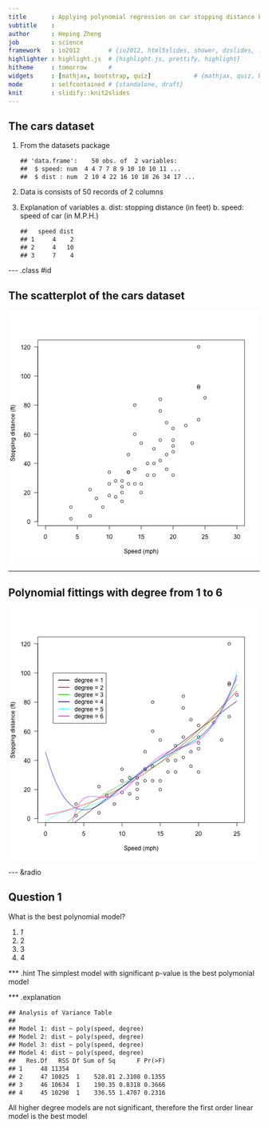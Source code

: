 ```yaml
---
title       : Applying polynomial regression on car stopping distance by speed
subtitle    : 
author      : Heping Zheng
job         : science
framework   : io2012        # {io2012, html5slides, shower, dzslides, ...}
highlighter : highlight.js  # {highlight.js, prettify, highlight}
hitheme     : tomorrow      # 
widgets     : [mathjax, bootstrap, quiz]            # {mathjax, quiz, bootstrap}
mode        : selfcontained # {standalone, draft}
knit        : slidify::knit2slides
---
```


## The cars dataset

1. From the datasets package
    
    ```
    ## 'data.frame':	50 obs. of  2 variables:
    ##  $ speed: num  4 4 7 7 8 9 10 10 10 11 ...
    ##  $ dist : num  2 10 4 22 16 10 18 26 34 17 ...
    ```

2. Data is consists of 50 records of 2 columns
3. Explanation of variables
    a. dist: stopping distance (in feet)
    b. speed: speed of car (in M.P.H.)

    
    ```
    ##   speed dist
    ## 1     4    2
    ## 2     4   10
    ## 3     7    4
    ```


--- .class #id 

## The scatterplot of the cars dataset

![plot of chunk unnamed-chunk-3](assets/fig/unnamed-chunk-3-1.png) 

---

## Polynomial fittings with degree from 1 to 6

![plot of chunk unnamed-chunk-4](assets/fig/unnamed-chunk-4-1.png) 

--- &radio
## Question 1


What is the best polynomial model?

1. _1_
2. 2
3. 3
4. 4

*** .hint
The simplest model with significant p-value is the best polymonial model

*** .explanation

```
## Analysis of Variance Table
## 
## Model 1: dist ~ poly(speed, degree)
## Model 2: dist ~ poly(speed, degree)
## Model 3: dist ~ poly(speed, degree)
## Model 4: dist ~ poly(speed, degree)
##   Res.Df   RSS Df Sum of Sq      F Pr(>F)
## 1     48 11354                           
## 2     47 10825  1    528.81 2.3108 0.1355
## 3     46 10634  1    190.35 0.8318 0.3666
## 4     45 10298  1    336.55 1.4707 0.2316
```
All higher degree models are not significant, therefore the first order linear model is the best model



